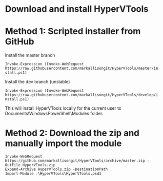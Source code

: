 # Download and install HyperVTools
# Method 1: Scripted installer from GitHub
Install the master branch

```Invoke-Expression (Invoke-WebRequest https://raw.githubusercontent.com/markallisongit/HyperVTools/master/install.ps1)```

Install the dev branch (unstable)

```Invoke-Expression (Invoke-WebRequest https://raw.githubusercontent.com/markallisongit/HyperVTools/develop/install.ps1)```

This will install HyperVTools locally for the current user to Documents\WindowsPowerShell\Modules folder. 

# Method 2: Download the zip and manually import the module
```
Invoke-WebRequest https://github.com/markallisongit/HyperVTools/archive/master.zip -OutFile HyperVTools.zip
Expand-Archive HyperVTools.zip -DestinationPath .
Import-Module .\HyperVTools\HyperVTools.psd1
```

